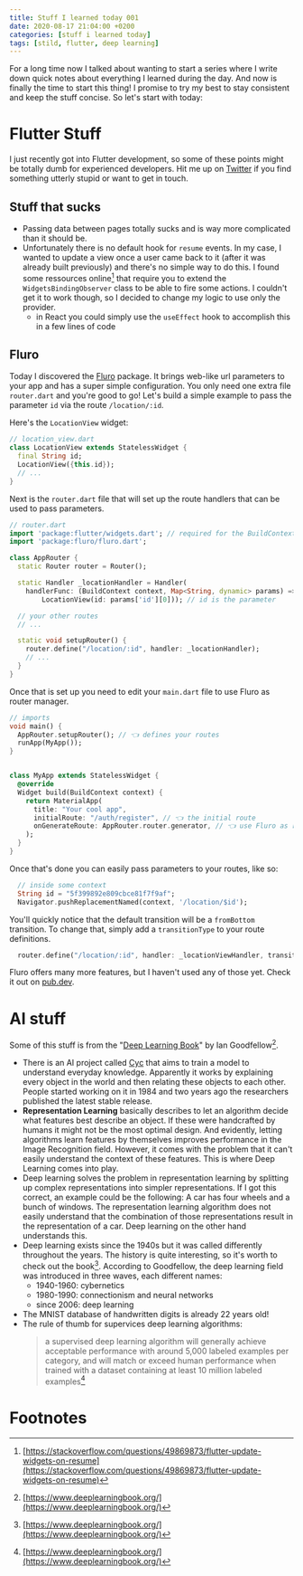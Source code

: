 ```yaml
---
title: Stuff I learned today 001
date: 2020-08-17 21:04:00 +0200
categories: [stuff i learned today]
tags: [stild, flutter, deep learning]
---
```


For a long time now I talked about wanting to start a series where I write down quick notes about everything I learned during the day. And now is finally the time to start this thing! I promise to try my best to stay consistent and keep the stuff concise. So let's start with today:

# Flutter Stuff

I just recently got into Flutter development, so some of these points might be totally dumb for experienced developers. Hit me up on [Twitter](https://twitter.com/chrsengel) if you find something utterly stupid or want to get in touch.

## Stuff that sucks

- Passing data between pages totally sucks and is way more complicated than it should be.
- Unfortunately there is no default hook for `resume` events. In my case, I wanted to update a view once a user came back to it (after it was already built previously) and there's no simple way to do this. I found some ressources online[^flutter-resume] that require you to extend the `WidgetsBindingObserver` class to be able to fire some actions. I couldn't get it to work though, so I decided to change my logic to use only the provider.
  - in React you could simply use the `useEffect` hook to accomplish this in a few lines of code

## Fluro

Today I discovered the [Fluro](https://pub.dev/packages/fluro) package. It brings web-like url parameters to your app and has a super simple configuration. You only need one extra file `router.dart` and you're good to go! Let's build a simple example to pass the parameter `id` via the route `/location/:id`.

Here's the `LocationView` widget:

```dart
// location_view.dart
class LocationView extends StatelessWidget {
  final String id;
  LocationView({this.id});
  // ...
}
```

Next is the `router.dart` file that will set up the route handlers that can be used to pass parameters.

```dart
// router.dart
import 'package:flutter/widgets.dart'; // required for the BuildContext
import 'package:fluro/fluro.dart';

class AppRouter {
  static Router router = Router();

  static Handler _locationHandler = Handler(
    handlerFunc: (BuildContext context, Map<String, dynamic> params) =>
        LocationView(id: params['id'][0])); // id is the parameter

  // your other routes
  // ...

  static void setupRouter() {
    router.define("/location/:id", handler: _locationHandler);
    // ...
  }
}
```

Once that is set up you need to edit your `main.dart` file to use Fluro as router manager.

```dart
// imports
void main() {
  AppRouter.setupRouter(); // 👈 defines your routes
  runApp(MyApp());
}


class MyApp extends StatelessWidget {
  @override
  Widget build(BuildContext context) {
    return MaterialApp(
      title: "Your cool app",
      initialRoute: "/auth/register", // 👈 the initial route
      onGenerateRoute: AppRouter.router.generator, // 👈 use Fluro as route manager
    );
  }
}
```

Once that's done you can easily pass parameters to your routes, like so:

```dart
  // inside some context
  String id = "5f399892e809cbce81f7f9af";
  Navigator.pushReplacementNamed(context, '/location/$id');
```

You'll quickly notice that the default transition will be a `fromBottom` transition. To change that, simply add a `transitionType` to your route definitions.

```dart
  router.define("/location/:id", handler: _locationViewHandler, transitionType: TransitionType.inFromRight);
```

Fluro offers many more features, but I haven't used any of those yet. Check it out on [pub.dev](https://pub.dev/packages/fluro).


# AI stuff

Some of this stuff is from the "[Deep Learning Book](https://www.deeplearningbook.org/)" by Ian Goodfellow[^book].

- There is an AI project called [Cyc](https://en.wikipedia.org/wiki/Cyc) that aims to train a model to understand everyday knowledge. Apparently it works by explaining every object in the world and then relating these objects to each other. People started working on it in 1984 and two years ago the researchers published the latest stable release.
- **Representation Learning** basically describes to let an algorithm decide what features best describe an object. If these were handcrafted by humans it might not be the most optimal design. And evidently, letting algorithms learn features by themselves improves performance in the Image Recognition field. However, it comes with the problem that it can't easily understand the context of these features. This is where Deep Learning comes into play.
- Deep learning solves the problem in representation learning by splitting up complex representations into simpler representations. If I got this correct, an example could be the following: A car has four wheels and a bunch of windows. The representation learning algorithm does not easily understand that the combination of those representations result in the representation of a car. Deep learning on the other hand understands this.
- Deep learning exists since the 1940s but it was called differently throughout the years. The history is quite interesting, so it's worth to check out the book[^book]. According to Goodfellow, the deep learning field was introduced in three waves, each different names:
  - 1940-1960: cybernetics
  - 1980-1990: connectionism and neural networks
  - since 2006: deep learning
- The MNIST database of handwritten digits is already 22 years old!
- The rule of thumb for supervices deep learning algorithms:
  > a supervised deep learning algorithm will generally achieve acceptable performance with around 5,000 labeled examples per category, and will match or exceed human performance when trained with a dataset containing at least 10 million labeled examples[^book]


# Footnotes

[^flutter-resume]: [https://stackoverflow.com/questions/49869873/flutter-update-widgets-on-resume](https://stackoverflow.com/questions/49869873/flutter-update-widgets-on-resume)
[^book]: [https://www.deeplearningbook.org/](https://www.deeplearningbook.org/)
